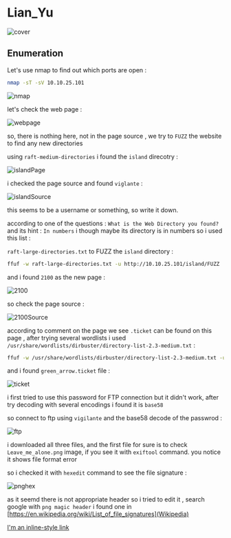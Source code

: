 # Lian_Yu

![cover](https://github.com/Git-K3rnel/TryHackMe/assets/127470407/e0b3e246-0819-4181-aaf8-8ead35392b65)


## Enumeration
Let's use nmap to find out which ports are open :

```bash
nmap -sT -sV 10.10.25.101
```
![nmap](https://github.com/Git-K3rnel/TryHackMe/assets/127470407/781bb240-0369-4cbc-9e55-ba3991a93916)

let's check the web page :

![webpage](https://github.com/Git-K3rnel/TryHackMe/assets/127470407/61e43eae-f86b-499b-ab84-3645d60a561d)

so, there is nothing here, not in the page source , we try to `FUZZ` the website to find any new directories

using `raft-medium-directories` i found the `island` direcotry :

![islandPage](https://github.com/Git-K3rnel/TryHackMe/assets/127470407/004d4388-7ff0-4d96-8702-4feb349f720a)

i checked the page source and found `viglante` :

![islandSource](https://github.com/Git-K3rnel/TryHackMe/assets/127470407/a2d3a6d9-ce3b-4cf3-b574-5367490c7c1b)


this seems to be a username or something, so write it down.

according to one of the questions : `What is the Web Directory you found?` and its hint : `In numbers` i though maybe its directory is in numbers so i used this list : 

`raft-large-directories.txt` to FUZZ the `island` directory :

```bash
ffuf -w raft-large-directories.txt -u http://10.10.25.101/island/FUZZ
```

and i found `2100` as the new page :

![2100](https://github.com/Git-K3rnel/TryHackMe/assets/127470407/3cd7f20c-1560-4c16-a038-0115b6130719)

so check the page source :

![2100Source](https://github.com/Git-K3rnel/TryHackMe/assets/127470407/60450c88-7528-41f7-bacc-98dd95c58a14)

according to comment on the page we see `.ticket` can be found on this page , after trying several wordlists i used `/usr/share/wordlists/dirbuster/directory-list-2.3-medium.txt` :

```bash
ffuf -w /usr/share/wordlists/dirbuster/directory-list-2.3-medium.txt -u http://10.10.25.101/island/2100/FUZZ.ticket
```

and i found `green_arrow.ticket` file :

![ticket](https://github.com/Git-K3rnel/TryHackMe/assets/127470407/7c03f0b0-f2dc-40fd-abc2-cb78f0465c20)

i first tried to use this password for FTP connection but it didn't work, after try decoding with several encodings i found it is `base58`

so connect to ftp using `vigilante` and the base58 decode of the passwrod :

![ftp](https://github.com/Git-K3rnel/TryHackMe/assets/127470407/57cc57f4-1340-4ed2-af8d-467d6b6348a5)


i downloaded all three files, and the first file for sure is to check `Leave_me_alone.png` image, if you see it with `exiftool` command. you notice it shows file format error

so i checked it with `hexedit` command to see the file signature :

![pnghex](https://github.com/Git-K3rnel/TryHackMe/assets/127470407/5108606b-4262-4afb-b924-420597f87481)

as it seemd there is not appropriate header so i tried to edit it , search google with `png magic header` i found one in [https://en.wikipedia.org/wiki/List_of_file_signatures](Wikipedia)

[I'm an inline-style link](https://www.google.com)












